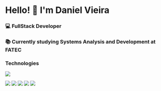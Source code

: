<h1>Hello! 👋 I'm Daniel Vieira</h1>
<h3>💻 FullStack Developer</h3>
<h3>📚 Currently studying Systems Analysis and Development at FATEC</h3>
<h3>Technologies</h3>
<img src="https://github-readme-stats.vercel.app/api/top-langs/?username=Envoy-VC&theme=blue-green"/>
<p><img src="https://img.shields.io/badge/JavaScript-F7DF1E?style=for-the-badge&logo=JavaScript&logoColor=white" />
<img src="https://img.shields.io/badge/Flutter-02569B?style=for-the-badge&logo=flutter&logoColor=white" />
<img src="https://img.shields.io/badge/CSS-239120?style=for-the-badge&logo=css3&logoColor=white" />
<img src="https://img.shields.io/badge/Dart-0175C2?style=for-the-badge&logo=dart&logoColor=white" />
<img src="https://img.shields.io/badge/Python-14354C?style=for-the-badge&logo=python&logoColor=white" />            </p>
